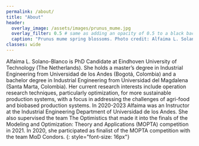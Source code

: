 ```yaml
---
permalink: /about/
title: "About"
header:
  overlay_image: /assets/images/prunus_mume.jpg
  overlay_filter: 0.5 # same as adding an opacity of 0.5 to a black background
  caption: "Prunus mume spring blossoms. Photo credit: Alfaima L. Solano-Blanco"
classes: wide
---
```


Alfaima L. Solano-Blanco is PhD Candidate at Eindhoven University of Technology (The Netherlands). She holds a master’s degree in Industrial Engineering from Universidad de los Andes (Bogotá, Colombia) and a bachelor degree in Industrial Engineering from Universidad del Magdalena (Santa Marta, Colombia). Her current research interests include operation research techniques, particularly optimization, for more sustainable production systems, with a focus in addressing the challenges of agri-food and biobased production systems. In 2020-2023 Alfaima was an Instructor at the Industrial Engineering Department of Universidad de los Andes. She also supervised the team The Optimistics that made it into the finals of the Modeling and Optimization: Theory and Applications (MOPTA) competition in 2021. In 2020, she participated as finalist of the MOPTA competition with the team MαD Condors.
{: style="font-size: 16px"}
